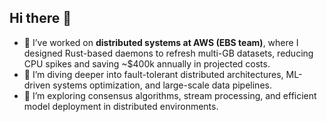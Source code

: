 ## Hi there 👋
- 🔭  I’ve worked on **distributed systems at AWS (EBS team)**, where I designed Rust-based daemons to refresh multi-GB datasets, reducing CPU spikes and        saving ~$400k annually in projected costs.  
- 🌱 I’m diving deeper into fault-tolerant distributed architectures, ML-driven systems optimization, and large-scale data pipelines.
- 🤔 I’m exploring consensus algorithms, stream processing, and efficient model deployment in distributed environments.

<!--
**shawncshen/shawncshen** is a ✨ _special_ ✨ repository because its `README.md` (this file) appears on your GitHub profile.

Here are some ideas to get you started:

- 🔭 I’m currently working on ...
- 🌱 I’m currently learning ...
- 👯 I’m looking to collaborate on ...
- 🤔 I’m looking for help with ...
- 💬 Ask me about ...
- 📫 How to reach me: ...
- 😄 Pronouns: ...
- ⚡ Fun fact: ...
-->
